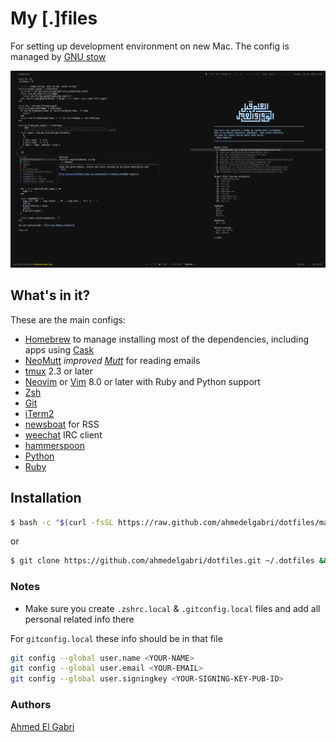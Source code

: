 # My [.]files

For setting up development environment on new Mac. The config is managed by
[GNU stow](https://www.gnu.org/software/stow/)

![screenshot](https://raw.githubusercontent.com/ahmedelgabri/dotfiles/master/screenshot.png)

## What's in it?

These are the main configs:

* [Homebrew](https://brew.sh/) to manage installing most of the dependencies, including apps using
  [Cask](https://github.com/caskroom/homebrew-cask)
* [NeoMutt](https://www.neomutt.org/) _improved [Mutt](http://www.mutt.org/)_ for reading emails
* [tmux](http://tmux.sourceforge.net/) 2.3 or later
* [Neovim](https://neovim.io) or [Vim](http://www.vim.org/) 8.0 or later with Ruby and Python
  support
* [Zsh](http://www.zsh.org/)
* [Git](http://git-scm.com/)
* [iTerm2](http://www.iterm2.com/)
* [newsboat](http://newsboat.org/) for RSS
* [weechat](https://weechat.org/) IRC client
* [hammerspoon](http://www.hammerspoon.org/)
* [Python](https://www.python.org/)
* [Ruby](https://www.ruby-lang.org/)

## Installation

```bash
$ bash -c "$(curl -fsSL https://raw.github.com/ahmedelgabri/dotfiles/master/script/install)"
```

or

```sh
$ git clone https://github.com/ahmedelgabri/dotfiles.git ~/.dotfiles && cd ~/.dotfiles && make install
```

### Notes

* Make sure you create `.zshrc.local` & `.gitconfig.local` files and add all personal related info
  there

For `gitconfig.local` these info should be in that file

```sh
git config --global user.name <YOUR-NAME>
git config --global user.email <YOUR-EMAIL>
git config --global user.signingkey <YOUR-SIGNING-KEY-PUB-ID>
```

### Authors

[Ahmed El Gabri](https://twitter.com/AhmedElGabri)
